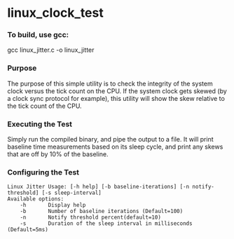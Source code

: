 # linux_clock_test

### To build, use gcc:

gcc linux_jitter.c -o linux_jitter

### Purpose

The purpose of this simple utility is to check the integrity of the system clock versus 
the tick count on the CPU. If the system clock gets skewed (by a clock sync protocol for 
example), this utility will show the skew relative to the tick count of the CPU. 

### Executing the Test

Simply run the compiled binary, and pipe the output to a file. It will print baseline 
time measurements based on its sleep cycle, and print any skews that are off by 10%
of the baseline. 

### Configuring the Test

```
Linux Jitter Usage: [-h help] [-b baseline-iterations] [-n notify-threshold] [-s sleep-interval]
Available options:
    -h       Display help
    -b       Number of baseline iterations (Default=100)
    -n       Notify threshold percent(default=10)
    -s       Duration of the sleep interval in milliseconds (Default=5ms)
```
